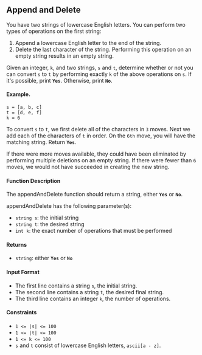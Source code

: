 ## Append and Delete

You have two strings of lowercase English letters. You can perform two types of operations on the first string:

1. Append a lowercase English letter to the end of the string.
2. Delete the last character of the string. Performing this operation on an empty string results in an empty string.

Given an integer, `k`, and two strings, `s` and `t`, determine whether or not you can convert `s` to `t` by performing exactly `k` of the above operations on `s`. If it's possible, print **`Yes`**. Otherwise, print **`No`**.

#### Example.

```
s = [a, b, c]
t = [d, e, f]
k = 6
```

To convert `s` to `t`, we first delete all of the characters in `3` moves. Next we add each of the characters of `t` in order. On the `6th` move, you will have the matching string. Return **`Yes`**.

If there were more moves available, they could have been eliminated by performing multiple deletions on an empty string. If there were fewer than `6` moves, we would not have succeeded in creating the new string.

#### Function Description

The appendAndDelete function should return a string, either **`Yes`** or **`No`**.

appendAndDelete has the following parameter(s):

- `string s`: the initial string
- `string t`: the desired string
- `int k`: the exact number of operations that must be performed

#### Returns

- `string`: either **`Yes`** or **`No`**

#### Input Format

- The first line contains a string `s`, the initial string.
- The second line contains a string `t`, the desired final string.
- The third line contains an integer `k`, the number of operations.

#### Constraints

- `1 <= |s| <= 100`
- `1 <= |t| <= 100`
- `1 <= k <= 100`
- `s` and `t` consist of lowercase English letters, `ascii[a - z]`.
